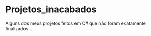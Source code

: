 # Projetos_inacabados
Alguns dos meus projetos feitos em C# que não foram exatamente finalizados...
